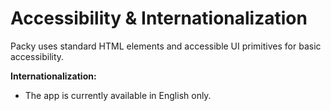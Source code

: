 # Accessibility & Internationalization

Packy uses standard HTML elements and accessible UI primitives for basic accessibility.

**Internationalization:**
- The app is currently available in English only.
